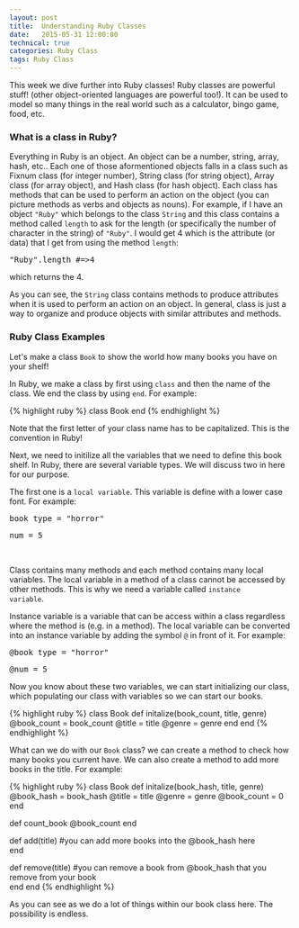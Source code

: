 ```yaml
---
layout: post
title:  Understanding Ruby Classes
date:   2015-05-31 12:00:00
technical: true
categories: Ruby Class
tags: Ruby Class
---
```



This week we dive further into Ruby classes! Ruby classes are powerful stuff! (other object-oriented languages are powerful too!). It can be used to model so many things in the real world such as a calculator, bingo game, food, etc.

<h3>What is a class in Ruby?</h3>

Everything in Ruby is an object. An object can be a number, string, array, hash, etc.. Each one of those aformentioned objects falls in a class such as Fixnum class (for integer number), String class (for string object), Array class (for array object), and Hash class (for hash object). Each class has methods that can be used to perform an action on the object (you can picture methods as verbs and objects as nouns). For example, if I have an object <code>"Ruby"</code> which belongs to the class <code>String</code> and this class contains a method called <code>length</code> to ask for the length (or specifically the number of character in the string) of <code>"Ruby"</code>. I would get 4 which is the attribute (or data) that I get from using the method <code>length</code>:<pre>"Ruby".length     #=>4 </pre>
which returns the 4.

As you can see, the <code>String</code> class contains methods to produce attributes when it is used to perform an action on an object. In general, class is just a way to organize and produce objects with similar attributes and methods.

<h3>Ruby Class Examples</h3>

Let's make a class <code>Book</code> to show the world how many books you have on your shelf!

In Ruby, we make a class by first using <code>class</code> and then the name of the class. We end the class by using <code>end</code>. For example:

{% highlight ruby %}
class Book
end
{% endhighlight %}

Note that the first letter of your class name has to be capitalized. This is the convention in Ruby!

Next, we need to initilize all the variables that we need to define this book shelf. In Ruby, there are several variable types. We will discuss two in here for our purpose.

The first one is a <code>local variable</code>. This variable is define with a lower case font. For example:
<pre>book_type = "horror"</pre>
<pre>num = 5</pre><br>

Class contains many methods and each method contains many local variables. The local variable in a method of a class cannot be accessed by other methods. This is why we need a variable called <code>instance variable</code>.

Instance variable is a variable that can be access within a class regardless where the method is (e.g. in a method). The local variable can be converted into an instance variable by adding the symbol <code>@</code> in front of it. For example:
<pre>@book_type = "horror"</pre>
<pre>@num = 5</pre>

Now you know about these two variables, we can start initializing our class, which populating our class with variables so we can start our books.

{% highlight ruby %}
class Book
 def initalize(book_count, title, genre)
   @book_count = book_count
   @title = title
   @genre = genre
 end
end
{% endhighlight %}

What can we do with our <code>Book</code> class? we can create a method to check how many books you current have. We can also create a method to add more books in the title. For example:

{% highlight ruby %}
class Book
 def initalize(book_hash, title, genre)
   @book_hash = book_hash
   @title = title
   @genre = genre
   @book_count = 0
 end
 
 def count_book
   @book_count
 end
 
 def add(title)
   #you can add more books into the @book_hash here  
 end
 
 def remove(title)
   #you can remove a book from @book_hash that you remove from your book  
 end
end
{% endhighlight %}

As you can see as we do a lot of things within our book class here. The possibility is endless.
